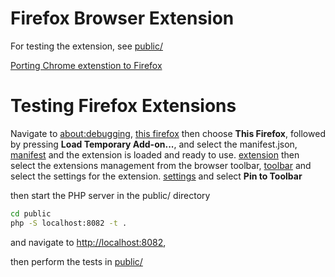 # Firefox Browser Extension
For testing the extension, see [public/](../../public/README.md)

[Porting Chrome extenstion to Firefox](https://extensionworkshop.com/documentation/develop/porting-a-google-chrome-extension/)

# Testing Firefox Extensions
Navigate to [about:debugging](about:debugging), 
[this firefox](images/testing.png)
then choose **This Firefox**, followed by pressing **Load Temporary Add-on...**, and select the manifest.json,
[manifest](images/manifest.png)
and the extension is loaded and ready to use.
[extension](images/extension.png)
then select the extensions management from the browser toolbar,
[toolbar](images/toolbar.png)
and select the settings for the extension.
[settings](images/extension-settings.png)
and select **Pin to Toolbar**

then start the PHP server in the public/ directory

```sh
cd public
php -S localhost:8082 -t .
```

and navigate to [http://localhost:8082](http://localhost:8082),

then perform the tests in [public/](../../public/README.md)

